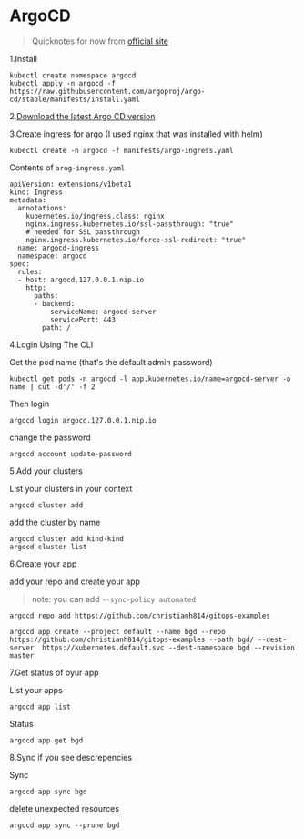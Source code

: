 # ArgoCD

> Quicknotes for now from [official site](https://argoproj.github.io/argo-cd/getting_started/)

1.Install

```
kubectl create namespace argocd
kubectl apply -n argocd -f https://raw.githubusercontent.com/argoproj/argo-cd/stable/manifests/install.yaml
```

2.[Download the latest Argo CD version](https://github.com/argoproj/argo-cd/releases/latest)

3.Create ingress for argo (I used nginx that was installed with helm)


```
kubectl create -n argocd -f manifests/argo-ingress.yaml
```

Contents of `arog-ingress.yaml`

```
apiVersion: extensions/v1beta1
kind: Ingress
metadata:
  annotations:
    kubernetes.io/ingress.class: nginx
    nginx.ingress.kubernetes.io/ssl-passthrough: "true"
    # needed for SSL passthrough
    nginx.ingress.kubernetes.io/force-ssl-redirect: "true"
  name: argocd-ingress
  namespace: argocd
spec:
  rules:
  - host: argocd.127.0.0.1.nip.io
    http:
      paths:
      - backend:
          serviceName: argocd-server
          servicePort: 443
        path: /
```

4.Login Using The CLI

Get the pod name (that's the default admin password)

```
kubectl get pods -n argocd -l app.kubernetes.io/name=argocd-server -o name | cut -d'/' -f 2
```

Then login 

```
argocd login argocd.127.0.0.1.nip.io
```

change the password

```
argocd account update-password
```

5.Add your clusters

List your clusters in your context

```
argocd cluster add
```

add the cluster by name

```
argocd cluster add kind-kind
argocd cluster list
```

6.Create your app

add your repo and create your app

> note: you can add `--sync-policy automated`

```
argocd repo add https://github.com/christianh814/gitops-examples

argocd app create --project default --name bgd --repo https://github.com/christianh814/gitops-examples --path bgd/ --dest-server  https://kubernetes.default.svc --dest-namespace bgd --revision master
```

7.Get status of oyur app


List your apps

```
argocd app list
```

Status

```
argocd app get bgd
```

8.Sync if you see descrepencies

Sync

```
argocd app sync bgd
```

delete unexpected resources

```
argocd app sync --prune bgd
```

